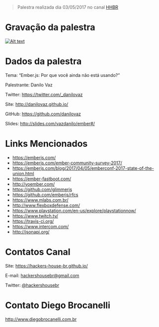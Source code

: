 > Palestra realizada dia 03/05/2017 no canal [HHBR](https://www.youtube.com/channel/UCh1xOy7SP_KyRn4wTNVvFHw)

# Gravação da palestra
[![Alt text](https://i.ytimg.com/vi/XwQ3AXWh7Po/hqdefault.jpg?custom=true&w=800&h=400&stc=true&jpg444=true&jpgq=90&sp=68&sigh=8Z3__MhRP_mGRNFlM9xgBQBKSrU)](https://www.youtube.com/watch?v=XwQ3AXWh7Po)

# Dados da palestra

Tema: “Ember.js: Por que você ainda não está usando?”

Palestrante: Danilo Vaz 

Twitter: https://twitter.com/_danilovaz

Site: http://danilovaz.github.io/

GitHub: https://github.com/danilovaz

Slides: http://slides.com/vazdanilo/ember#/

# Links Mencionados

- https://emberjs.com/
- https://emberjs.com/ember-community-survey-2017/
- https://emberjs.com/blog/2017/04/05/emberconf-2017-state-of-the-union.html
- https://ember-fastboot.com/
- http://yoember.com/
- https://github.com/glimmerjs
- https://github.com/emberjs/rfcs
- https://www.mlabs.com.br/
- http://www.flexboxdefense.com/
- https://www.playstation.com/en-us/explore/playstationnow/
- https://www.twitch.tv/
- https://travis-ci.org/
- https://www.intercom.com/
- http://jsonapi.org/

# Contatos Canal
Site: https://hackers-house-br.github.io/

E-mail: hackershousebr@gmail.com

Twitter: [@hackershousebr](twitter.com/hackershousebr)

# Contato Diego Brocanelli
http://www.diegobrocanelli.com.br
